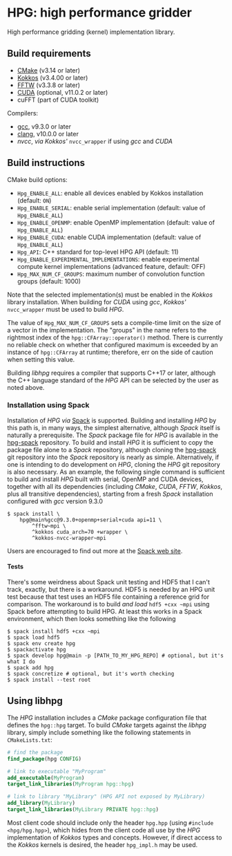 # HPG: high performance gridder

High performance gridding (kernel) implementation library.

## Build requirements

* [CMake](https://cmake.org) (v3.14 or later)
* [Kokkos](https://github.com/kokkos/kokkos) (v3.4.00 or later)
* [FFTW](http://fftw.org) (v3.3.8 or later)
* [CUDA](https://developer.nvidia.com/cuda-toolkit) (optional, v11.0.2 or later)
* cuFFT (part of CUDA toolkit)

Compilers:
* [gcc](https://gcc.gnu.org), v9.3.0 or later
* [clang](https://clang.llvm.org), v10.0.0 or later
* *nvcc*, *via* *Kokkos'* `nvcc_wrapper` if using *gcc* and *CUDA*

## Build instructions

CMake build options:
* `Hpg_ENABLE_ALL`: enable all devices enabled by Kokkos installation
  (default: `ON`)
* `Hpg_ENABLE_SERIAL`: enable serial implementation (default: value of
  `Hpg_ENABLE_ALL`)
* `Hpg_ENABLE_OPENMP`: enable OpenMP implementation (default: value of
  `Hpg_ENABLE_ALL`)
* `Hpg_ENABLE_CUDA`: enable CUDA implementation (default: value of
  `Hpg_ENABLE_ALL`)
* `Hpg_API`: C++ standard for top-level HPG API (default: 11)
* `Hpg_ENABLE_EXPERIMENTAL_IMPLEMENTATIONS`: enable experimental
  compute kernel implementations (advanced feature, default: OFF)
* `Hpg_MAX_NUM_CF_GROUPS`: maximum number of convolution function
  groups (default: 1000)

Note that the selected implementation(s) must be enabled in the *Kokkos*
library installation. When building for *CUDA* using *gcc*, *Kokkos'*
`nvcc_wrapper` must be used to build *HPG*.

The value of `Hpg_MAX_NUM_CF_GROUPS` sets a compile-time limit on the
size of a vector in the implementation. The "groups" in the name
refers to the rightmost index of the `hpg::CFArray::operator()`
method. There is currently no reliable check on whether that
configured maximum is exceeded by an instance of `hpg::CFArray` at
runtime; therefore, err on the side of caution when setting this
value.

Building *libhpg* requires a compiler that supports C++17 or later,
although the C++ language standard of the *HPG* API can be selected by
the user as noted above.

### Installation using Spack

Installation of *HPG* *via* [Spack](https://spack.io) is
supported. Building and installing *HPG* by this path is, in many
ways, the simplest alternative, although *Spack* itself is naturally a
prerequisite. The *Spack* package file for *HPG* is available in the
[hpg-spack](https://gitlab.nrao.edu/mpokorny/hpg-spack) repository. To
build and install *HPG* it is sufficient to copy the package file
alone to a *Spack* repository, although cloning the
[hpg-spack](https://gitlab.nrao.edu/mpokorny/hpg-spack) git repository
into the *Spack* repository is nearly as simple. Alternatively, if one
is intending to do development on *HPG*, cloning the *HPG* git
repository is also necessary. As an example, the following single
command is sufficient to build and install *HPG* built with serial,
OpenMP and CUDA devices, together with all its dependencies (including
*CMake*, *CUDA*, *FFTW*, *Kokkos*, plus all transitive dependencies),
starting from a fresh *Spack* installation configured with *gcc*
version 9.3.0

``` shell
$ spack install \
    hpg@main%gcc@9.3.0+openmp+serial+cuda api=11 \
        ^fftw~mpi \
        ^kokkos cuda_arch=70 +wrapper \
        ^kokkos-nvcc-wrapper~mpi
```
Users are encouraged to find out more at the [Spack web site](https://spack.io).

#### Tests

There's some weirdness about Spack unit testing and HDF5 that I can't
track, exactly, but there is a workaround. HDF5 is needed by an HPG
unit test because that test uses an HDF5 file containing a reference grid for
comparison. The workaround is to build *and load* `hdf5 +cxx ~mpi`
using Spack before attempting to build HPG. At least this works in a
Spack environment, which then looks something like the following

``` shell
$ spack install hdf5 +cxx ~mpi
$ spack load hdf5
$ spack env create hpg
$ spackactivate hpg
$ spack develop hpg@main -p [PATH_TO_MY_HPG_REPO] # optional, but it's what I do
$ spack add hpg
$ spack concretize # optional, but it's worth checking
$ spack install --test root
```

## Using libhpg

The *HPG* installation includes a *CMake* package configuration file
that defines the `hpg::hpg` target. To build *CMake* targets against
the *libhpg* library, simply include something like the following
statements in `CMakeLists.txt`:

``` cmake
# find the package
find_package(hpg CONFIG)

# link to executable "MyProgram"
add_executable(MyProgram)
target_link_libraries(MyProgram hpg::hpg)

# link to library "MyLibrary" (HPG API not exposed by MyLibrary)
add_library(MyLibrary)
target_link_libraries(MyLibrary PRIVATE hpg::hpg)
```

Most client code should include only the header `hpg.hpp` (using
`#include <hpg/hpg.hpp>`), which hides from the client code all use
by the *HPG* implementation of *Kokkos* types and concepts. However,
if direct access to the *Kokkos* kernels is desired, the header
`hpg_impl.h` may be used.
